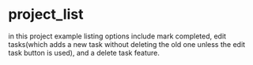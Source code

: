 # project_list
in this project example listing options include mark completed, edit tasks(which adds a new task without deleting the old one unless the edit task button is used), and a delete task feature. 
